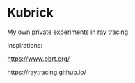 # Kubrick
My own private experiments in ray tracing


Inspirations:

https://www.pbrt.org/

https://raytracing.github.io/
